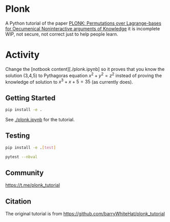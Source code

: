 # Plonk

A Python tutorial of the paper [PLONK: Permutations over Lagrange-bases for Oecumenical Noninteractive arguments of Knowledge](https://eprint.iacr.org/2019/953) it is incomplete WIP, not secure, not correct just to help people learn.

# Activity
Change the [notbook content][./plonk.ipynb] so it proves that you know the solution (3,4,5) to Pythagoras equation $x^2 + y^2 = z^2$ instead of proving the knowledge of solution to $x^3 + x + 5 = 35$ (as currently does).

## Getting Started

```bash
pip install -e .
```

See [./plonk.ipynb](./plonk.ipynb) for the tutorial.

## Testing

```bash
pip install -e .[test]
```

```bash
pytest --nbval
```
## Community

https://t.me/plonk_tutorial

## Citation

The original tutorial is from https://github.com/barryWhiteHat/plonk_tutorial
